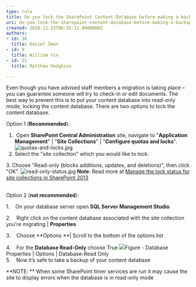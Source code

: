 ```yaml
---
type: rule
title: Do you lock the SharePoint Content Database before making a backup?
uri: do-you-lock-the-sharepoint-content-database-before-making-a-backup
created: 2010-12-23T06:55:11.0000000Z
authors:
- id: 36
  title: Daniel Šmon
- id: 9
  title: William Yin
- id: 21
  title: Matthew Hodgkins

---
```


 Even though you have advised staff members a migration is taking place – you can guarantee someone will try to check-in or edit documents. The best way to prevent this is to put your content database into read-only mode, locking the content database. 
​There are two options to lock the content database.

Option 1 (**Recommended**): ​​

1.  Open **SharePoint Central Administration** site, navigate to "**Application Management**" | "**Site Collections**" | "**Configure quotas and locks**".
![quotas-and-locks.jpg](/PublishingImages/quotas-and-locks.jpg) 
2. Select the "site collection" which you would like to lock.

​3. Choose "Read-only (blocks additions, updates, and deletions)", then click "OK".
![read-only-status.jpg](/PublishingImages/read-only-status.jpg) **Note**: Read more at [Manage the lock status for site collections in SharePoint 2013](https&#58;//technet.microsoft.com/en-us/library/cc263238%28v=office.15%29.aspx?f=255&amp;MSPPError=-2147217396) <br>   ​
 
Option 2 (**not recommended**):

1.    On your database server open     **SQL Server Management Studio**

2.    Right click on the content database associated with the site collection you're migrating | **Properties**

3.    Choose     **Options **| Scroll to the bottom of the options list

4.    For the     **Database Read-Only** choose True
![](/PublishingImages/LocLSQLDB.jpg)Figure - Database Properties | Options | Database-Read Only ​  
5.    Now it’s safe to take a backup of your content database

**NOTE: ** When some SharePoint timer services are run it may cause the site to display errors when the database is in read-only mode

